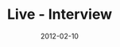 ---
layout: media
category: media
title: "Live - Interview"
date: 2012-02-10
description: "Strong journey interview with Gil."
video: "https://s3.amazonaws.com/crossroadsvideomessages/wk6_gil_intv_live.mp4"
video-poster: "http://s3.amazonaws.com/crossroads-media/images/legacy/content/gil_still.jpg"
---